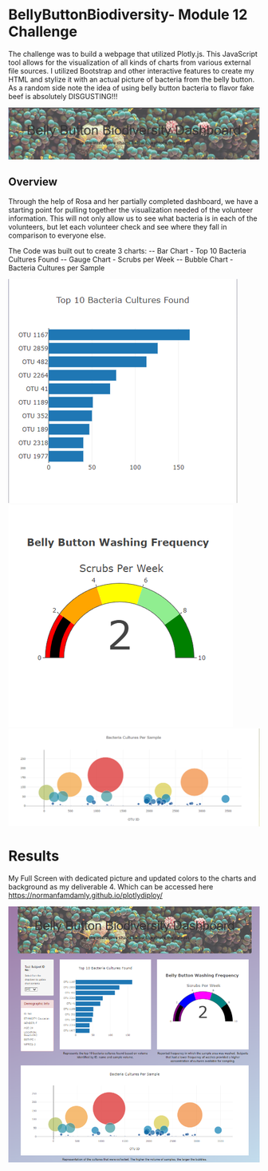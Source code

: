 # BellyButtonBiodiversity- Module 12 Challenge

The challenge was to build a webpage that utilized Plotly.js. This JavaScript tool allows for the visualization of all kinds of charts from various external file sources. I utilized Bootstrap and other interactive features to create my HTML and stylize it with an actual picture of bacteria from the belly button.  As a random side note the idea of using belly button bacteria to flavor fake beef is absolutely DISGUSTING!!!

![Belly_Button_Bacteria](https://github.com/Normanfamdamly/plotlydiploy/blob/main/Images/Belly_Button_Bacteria.png)

## Overview
Through the help of Rosa and her partially completed dashboard, we have a starting point for pulling together the visualization needed of the volunteer information. This will not only allow us to see what bacteria is in each of the volunteers, but let each volunteer check and see where they fall in comparison to everyone else.

The Code was built out to create 3 charts:
  -- Bar Chart - Top 10 Bacteria Cultures Found
  -- Gauge Chart - Scrubs per Week
  -- Bubble Chart - Bacteria Cultures per Sample
  
  
![Bar_Chart](https://github.com/Normanfamdamly/plotlydiploy/blob/main/Images/Bar_Chart.png)
![Gauge](https://github.com/Normanfamdamly/plotlydiploy/blob/main/Images/Gauge.png)
![Bubble_Chart](https://github.com/Normanfamdamly/plotlydiploy/blob/main/Images/Bubble_Chart.png)

# Results

My Full Screen with dedicated picture and updated colors to the charts and background as my deliverable 4. Which can be accessed here https://normanfamdamly.github.io/plotlydiploy/

![Full_Screen](https://github.com/Normanfamdamly/plotlydiploy/blob/main/Images/Full_Screen.png)







